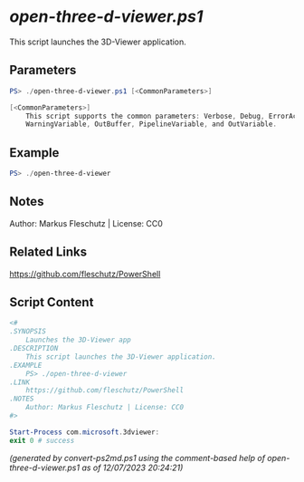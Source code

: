 *open-three-d-viewer.ps1*
================

This script launches the 3D-Viewer application.

Parameters
----------
```powershell
PS> ./open-three-d-viewer.ps1 [<CommonParameters>]

[<CommonParameters>]
    This script supports the common parameters: Verbose, Debug, ErrorAction, ErrorVariable, WarningAction, 
    WarningVariable, OutBuffer, PipelineVariable, and OutVariable.
```

Example
-------
```powershell
PS> ./open-three-d-viewer

```

Notes
-----
Author: Markus Fleschutz | License: CC0

Related Links
-------------
https://github.com/fleschutz/PowerShell

Script Content
--------------
```powershell
<#
.SYNOPSIS
	Launches the 3D-Viewer app
.DESCRIPTION
	This script launches the 3D-Viewer application.
.EXAMPLE
	PS> ./open-three-d-viewer
.LINK
	https://github.com/fleschutz/PowerShell
.NOTES
	Author: Markus Fleschutz | License: CC0
#>

Start-Process com.microsoft.3dviewer:
exit 0 # success
```

*(generated by convert-ps2md.ps1 using the comment-based help of open-three-d-viewer.ps1 as of 12/07/2023 20:24:21)*
